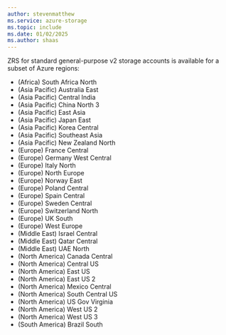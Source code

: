 ```yaml
---
author: stevenmatthew
ms.service: azure-storage
ms.topic: include
ms.date: 01/02/2025
ms.author: shaas
---
```


ZRS for standard general-purpose v2 storage accounts is available for a subset of Azure regions:

- (Africa) South Africa North
- (Asia Pacific) Australia East
- (Asia Pacific) Central India
- (Asia Pacific) China North 3
- (Asia Pacific) East Asia
- (Asia Pacific) Japan East
- (Asia Pacific) Korea Central
- (Asia Pacific) Southeast Asia
- (Asia Pacific) New Zealand North
- (Europe) France Central
- (Europe) Germany West Central
- (Europe) Italy North
- (Europe) North Europe
- (Europe) Norway East
- (Europe) Poland Central
- (Europe) Spain Central
- (Europe) Sweden Central
- (Europe) Switzerland North
- (Europe) UK South
- (Europe) West Europe
- (Middle East) Israel Central
- (Middle East) Qatar Central
- (Middle East) UAE North
- (North America) Canada Central
- (North America) Central US
- (North America) East US
- (North America) East US 2
- (North America) Mexico Central
- (North America) South Central US
- (North America) US Gov Virginia
- (North America) West US 2
- (North America) West US 3
- (South America) Brazil South

